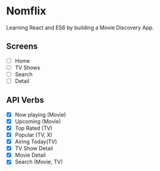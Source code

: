 # Nomflix

Learning React and ES6 by building a Movie Discovery App.

## Screens

- [ ] Home
- [ ] TV Shows
- [ ] Search
- [ ] Detail

## API Verbs

- [x] Now playing (Movie)
- [x] Upcoming (Movie) 
- [x] Top Rated (TV)
- [x] Popular (TV, X)
- [x] Airing Today(TV)
- [x] TV Show Detail
- [x] Movie Detail
- [x] Search (Movie, TV)
